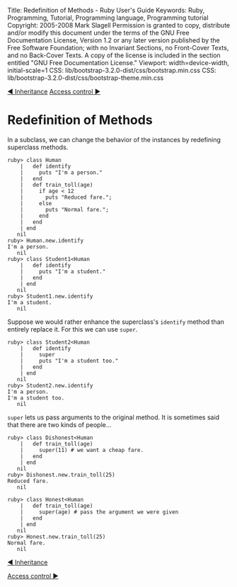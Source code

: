 Title: Redefinition of Methods - Ruby User's Guide
Keywords: Ruby, Programming, Tutorial, Programming language, Programming tutorial
Copyright: 2005-2008 Mark Slagell
           Permission is granted to copy, distribute and/or modify this document under the terms of the GNU Free Documentation License, Version 1.2 or any later version published by the Free Software Foundation; with no Invariant Sections, no Front-Cover Texts, and no Back-Cover Texts.
           A copy of the license is included in the section entitled "GNU Free Documentation License."
Viewport: width=device-width, initial-scale=1
CSS: lib/bootstrap-3.2.0-dist/css/bootstrap.min.css
CSS: lib/bootstrap-3.2.0-dist/css/bootstrap-theme.min.css

<div class="container">
<!-- Previous page -->
<a href="inheritance.html" class="btn btn-default">&#9668; Inheritance</a>
<!-- Next page -->
<a href="accesscontrol.html" class="btn btn-default">Access control &#9658;</a>

Redefinition of Methods
=======================

In a subclass, we can change the behavior of the instances by
redefining superclass methods.

    ruby> class Human
        |   def identify
        |     puts "I'm a person."
        |   end
        |   def train_toll(age)
        |     if age < 12
        |       puts "Reduced fare.";
        |     else
        |       puts "Normal fare.";
        |     end
        |   end
        | end
       nil
    ruby> Human.new.identify
    I'm a person.
       nil
    ruby> class Student1<Human
        |   def identify
        |     puts "I'm a student."
        |   end
        | end
       nil
    ruby> Student1.new.identify
    I'm a student.
       nil

Suppose we would rather enhance the superclass's `identify`
method than entirely replace it.  For this we can use `super`.

    ruby> class Student2<Human
        |   def identify
        |     super
        |     puts "I'm a student too."
        |   end
        | end
       nil
    ruby> Student2.new.identify
    I'm a person.
    I'm a student too.
       nil

`super` lets us pass arguments to the original method.
It is sometimes said that there are two kinds of people...

    ruby> class Dishonest<Human
        |   def train_toll(age)
        |     super(11) # we want a cheap fare.
        |   end
        | end
       nil
    ruby> Dishonest.new.train_toll(25)
    Reduced fare.
       nil

    ruby> class Honest<Human
        |   def train_toll(age)
        |     super(age) # pass the argument we were given
        |   end
        | end
       nil
    ruby> Honest.new.train_toll(25)
    Normal fare.
       nil

<!-- Previous page -->
<a href="inheritance.html" class="btn btn-default">&#9668; Inheritance</a>
<!-- Next page -->
<a href="accesscontrol.html" class="btn btn-default">Access control &#9658;</a>
</div>
<script src="lib/jquery-1.11.1.min.js"></script>
<script src="lib/bootstrap-3.2.0-dist/js/bootstrap.min.js"></script>
<script src="kbdnav.js"></script>
